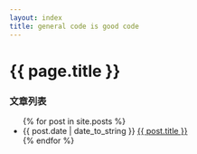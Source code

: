 ```yaml
---
layout: index
title: general code is good code
---
```

# {{ page.title }}
### 文章列表

<ul>
    {% for post in site.posts %}
      <li>{{ post.date | date_to_string }} <a href="{{ post.url }}">{{ post.title }}</a></li>
    {% endfor %}
</ul>
